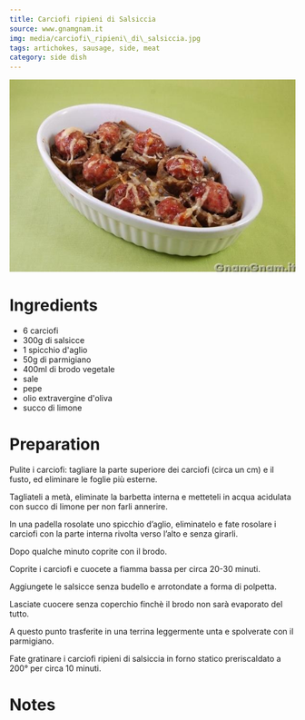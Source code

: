 ```yaml
---
title: Carciofi ripieni di Salsiccia
source: www.gnamgnam.it
img: media/carciofi\_ripieni\_di\_salsiccia.jpg
tags: artichokes, sausage, side, meat
category: side dish
---
```


![Carciofi ripieni di Salsiccia](media/carciofi_ripieni_di_salsiccia.jpg)

Ingredients
===========

* 6 carciofi
* 300g di salsicce
* 1 spicchio d'aglio
* 50g di parmigiano
* 400ml di brodo vegetale
* sale
* pepe
* olio extravergine d'oliva
* succo di limone


Preparation
===========

Pulite i carciofi: tagliare la parte superiore dei carciofi (circa un cm) e il fusto, ed eliminare le foglie più esterne.

Tagliateli a metà, eliminate la barbetta interna e metteteli in acqua acidulata con succo di limone per non farli annerire.

In una padella rosolate uno spicchio d’aglio, eliminatelo e fate rosolare i carciofi con la parte interna rivolta verso l’alto e senza girarli.

Dopo qualche minuto coprite con il brodo.

Coprite i carciofi e cuocete a fiamma bassa per circa 20-30 minuti.

Aggiungete le salsicce senza budello e arrotondate a forma di polpetta.

Lasciate cuocere senza coperchio finchè il brodo non sarà evaporato del tutto.

A questo punto trasferite in una terrina leggermente unta e spolverate con il parmigiano.

Fate gratinare i carciofi ripieni di salsiccia in forno statico preriscaldato a 200° per circa 10  minuti.

Notes
=====
